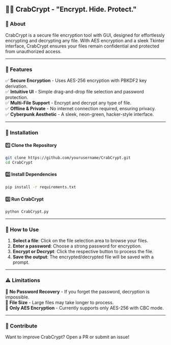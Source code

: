 ## 🦀🔐 CrabCrypt - "Encrypt. Hide. Protect."

### 📝 About  
CrabCrypt is a secure file encryption tool with GUI, designed for effortlessly encrypting and decrypting any file. With AES encryption and a sleek Tkinter interface, CrabCrypt ensures your files remain confidential and protected from unauthorized access.

---

### 🚀 Features  
✅ **Secure Encryption** - Uses AES-256 encryption with PBKDF2 key derivation.  
✅ **Intuitive UI** - Simple drag-and-drop file selection and password protection.  
✅ **Multi-File Support** - Encrypt and decrypt any type of file.  
✅ **Offline & Private** - No internet connection required, ensuring privacy.  
✅ **Cyberpunk Aesthetic** - A sleek, neon-green, hacker-style interface.  

---

### 📌 Installation  

#### 1️⃣ Clone the Repository  
```bash
git clone https://github.com/yourusername/CrabCrypt.git
cd CrabCrypt
```

#### 2️⃣ Install Dependencies  
```bash
pip install -r requirements.txt
```

#### 3️⃣ Run CrabCrypt  
```bash
python CrabCrypt.py
```

---

### 🔑 How to Use  

1. **Select a file**: Click on the file selection area to browse your files.  
2. **Enter a password**: Choose a strong password for encryption.  
3. **Encrypt or Decrypt**: Click the respective button to process the file.  
4. **Save the output**: The encrypted/decrypted file will be saved with a prompt.  

---

### ⚠️ Limitations  

🚧 **No Password Recovery** - If you forget the password, decryption is impossible.  
🚧 **File Size** - Large files may take longer to process.  
🚧 **Only AES Encryption** - Currently supports only AES-256 with CBC mode.  

---

### 📢 Contribute  
Want to improve CrabCrypt? Open a PR or submit an issue!   
